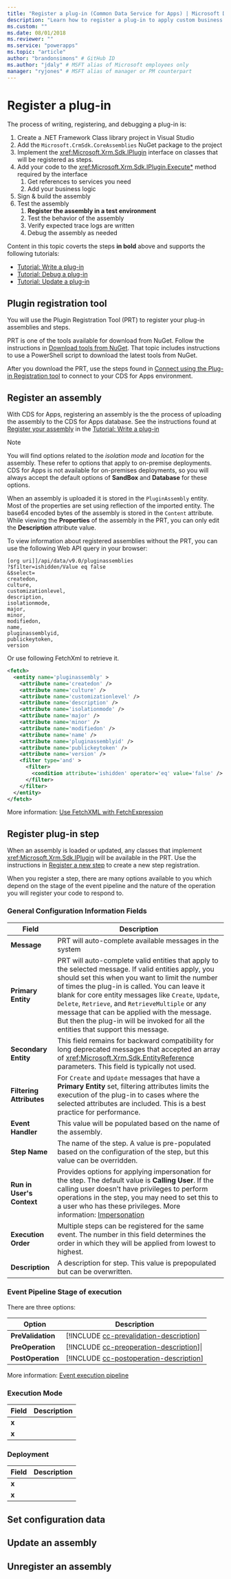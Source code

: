 ```yaml
---
title: "Register a plug-in (Common Data Service for Apps) | Microsoft Docs" # Intent and product brand in a unique string of 43-59 chars including spaces
description: "Learn how to register a plug-in to apply custom business logic to Common Data Service for Apps." # 115-145 characters including spaces. This abstract displays in the search result.
ms.custom: ""
ms.date: 08/01/2018
ms.reviewer: ""
ms.service: "powerapps"
ms.topic: "article"
author: "brandonsimons" # GitHub ID
ms.author: "jdaly" # MSFT alias of Microsoft employees only
manager: "ryjones" # MSFT alias of manager or PM counterpart
---
```


# Register a plug-in


The process of writing, registering, and debugging a plug-in is:

1. Create a .NET Framework Class library project in Visual Studio
1. Add the `Microsoft.CrmSdk.CoreAssemblies` NuGet package to the project
1. Implement the <xref:Microsoft.Xrm.Sdk.IPlugin> interface on classes that will be registered as steps.
1. Add your code to the <xref:Microsoft.Xrm.Sdk.IPlugin.Execute*> method required by the interface
    1. Get references to services you need
    1. Add your business logic
1. Sign & build the assembly
1. Test the assembly
    1. **Register the assembly in a test environment**
    1. Test the behavior of the assembly
    1. Verify expected trace logs are written
    1. Debug the assembly as needed

Content in this topic coverts the steps **in bold** above and supports the following tutorials:

- [Tutorial: Write a plug-in](tutorial-write-plug-in.md)
- [Tutorial: Debug a plug-in](tutorial-debug-plug-in.md)
- [Tutorial: Update a plug-in](tutorial-update-plug-in.md)

## Plugin registration tool

You will use the Plugin Registration Tool (PRT) to register your plug-in assemblies and steps.

PRT is one of the tools available for download from NuGet. Follow the instructions in [Download tools from NuGet](download-tools-nuget.md). That topic includes instructions to use a PowerShell script to download the latest tools from NuGet.

After you download the PRT, use the steps found in [Connect using the Plug-in Registration tool](tutorial-write-plug-in.md#connect-using-the-plug-in-registration-tool) to connect to your CDS for Apps environment.

## Register an assembly

With CDS for Apps, registering an assembly is the the process of uploading the assembly to the CDS for Apps database. See the instructions found at [Register your assembly](tutorial-write-plug-in.md#register-your-assembly) in the [Tutorial: Write a plug-in](tutorial-write-plug-in.md)

> [!NOTE]
> You will find options related to the *isolation mode* and *location* for the assembly. These refer to options that apply to on-premise deployments. CDS for Apps is not available for on-premises deployments, so you will always accept the default options of **SandBox** and **Database** for these options.

When an assembly is uploaded it is stored in the `PluginAssembly` entity. Most of the properties are set using reflection of the imported entity. The base64 encoded bytes of the assembly is stored in the `Content` attribute. While viewing the **Properties** of the assembly in the PRT, you can only edit the **Description** attribute value.

To view information about registered assemblies without the PRT, you can use the following Web API query in your browser:

```
[org uri]]/api/data/v9.0/pluginassemblies
?$filter=ishidden/Value eq false
&$select=
createdon,
culture,
customizationlevel,
description,
isolationmode,
major,
minor,
modifiedon,
name,
pluginassemblyid,
publickeytoken,
version
```

Or use following FetchXml to retrieve it.

```xml
<fetch>
  <entity name='pluginassembly' >
    <attribute name='createdon' />
    <attribute name='culture' />
    <attribute name='customizationlevel' />
    <attribute name='description' />
    <attribute name='isolationmode' />
    <attribute name='major' />
    <attribute name='minor' />
    <attribute name='modifiedon' />
    <attribute name='name' />
    <attribute name='pluginassemblyid' />
    <attribute name='publickeytoken' />
    <attribute name='version' />
    <filter type='and' >
      <filter>
        <condition attribute='ishidden' operator='eq' value='false' />
      </filter>
    </filter>
  </entity>
</fetch>
```
More information: [Use FetchXML with FetchExpression](org-service/entity-operations-query-data.md#use-fetchxml-with-fetchexpression)

## Register plug-in step

When an assembly is loaded or updated, any classes that implement <xref:Microsoft.Xrm.Sdk.IPlugin> will be available in the PRT. Use the instructions in [Register a new step](tutorial-write-plug-in.md#register-a-new-step) to create a new step registration.

When you register a step, there are many options available to you which depend on the stage of the event pipeline and the nature of the operation you will register your code to respond to.

### General Configuration Information Fields

|Field|Description|
|--|--|
|**Message**|PRT will auto-complete available messages in the system|
|**Primary Entity**|PRT will auto-complete valid entities that apply to the selected message. If valid entities apply, you should set this when you want to limit the number of times the plug-in is called. You can leave it blank for core entity messages like `Create`, `Update`, `Delete`, `Retrieve`, and `RetrieveMultiple` or any message that can be applied with the message. But then the plug-in will be invoked for all the entities that support this message.|
|**Secondary Entity**|This field remains for backward compatibility for long deprecated messages that accepted an array of <xref:Microsoft.Xrm.Sdk.EntityReference> parameters. This field is typically not used.|
|**Filtering Attributes**|For `Create` and `Update` messages that have a **Primary Entity** set, filtering attributes limits the execution of the plug-in to cases where the selected attributes are included. This is a best practice for performance. |
|**Event Handler**|This value will be populated based on the name of the assembly. |
|**Step Name**|The name of the step. A value is pre-populated based on the configuration of the step, but this value can be overridden.|
|**Run in User's Context**|Provides options for applying impersonation for the step. The default value is **Calling User**. If the calling user doesn't have privileges to perform operations in the step, you may need to set this to a user who has these privileges. More information: [Impersonation](plug-ins.md#impersonation) |
|**Execution Order**|Multiple steps can be registered for the same event. The number in this field determines the order in which they will be applied from lowest to highest.|
|**Description**|A description for step. This value is prepopulated but can be overwritten.|


### Event Pipeline Stage of execution

There are three options:

|Option|Description|
|--|--|
|**PreValidation**|[!INCLUDE [cc-prevalidation-description](../../includes/cc-prevalidation-description.md)]|
|**PreOperation**|[!INCLUDE [cc-preoperation-description](../../includes/cc-preoperation-description.md)]\|
|**PostOperation**|[!INCLUDE [cc-postoperation-description](../../includes/cc-postoperation-description.md)]|

More information: [Event execution pipeline](event-framework.md#event-execution-pipeline)

### Execution Mode

|Field|Description|
|--|--|
|**x**||
|**x**||

### Deployment

|Field|Description|
|--|--|
|**x**||
|**x**||




## Set configuration data

## Update an assembly

## Unregister an assembly